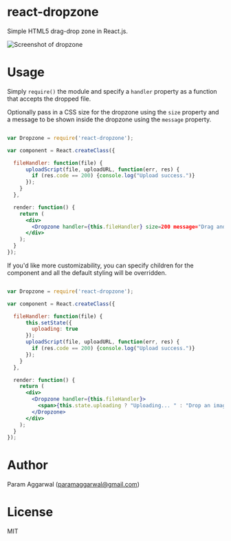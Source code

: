 react-dropzone
=================

Simple HTML5 drag-drop zone in React.js.

![Screenshot of dropzone](https://raw.githubusercontent.com/paramaggarwal/react-dropzone/master/screenshot.png)

Usage
=====

Simply `require()` the module and specify a `handler` property as a function that accepts the dropped file.

Optionally pass in a CSS size for the dropzone using the `size` property and a message to be shown inside the dropzone using the `message` property.

```jsx

var Dropzone = require('react-dropzone');

var component = React.createClass({

  fileHandler: function(file) {
      uploadScript(file, uploadURL, function(err, res) {
        if (res.code == 200) {console.log("Upload success.")}
      });
    }
  },

  render: function() {
    return (
      <div>
        <Dropzone handler={this.fileHandler} size=200 message="Drag and drop a file here"/>
      </div>
    );
  }
});
```

If you'd like more customizability, you can specify children for the component and all the default styling will be overridden.

```jsx

var Dropzone = require('react-dropzone');

var component = React.createClass({

  fileHandler: function(file) {
      this.setState({
        uploading: true
      });
      uploadScript(file, uploadURL, function(err, res) {
        if (res.code == 200) {console.log("Upload success.")}
      });
    }
  },

  render: function() {
    return (
      <div>
        <Dropzone handler={this.fileHandler}>
          <span>{this.state.uploading ? "Uploading... " : "Drop an image here."}</span>
        </Dropzone>
      </div>
    );
  }
});
```

Author
======

Param Aggarwal (paramaggarwal@gmail.com)

License
=======

MIT
